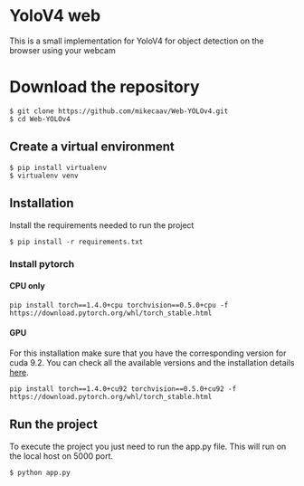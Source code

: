 # YoloV4 web
This is a small implementation for YoloV4 for object detection on the browser 
using your webcam

# Download the repository
```
$ git clone https://github.com/mikecaav/Web-YOLOv4.git
$ cd Web-YOLOv4
```

## Create a virtual environment
 ```
 $ pip install virtualenv
 $ virtualenv venv
 ```

## Installation
Install the requirements needed to run the project
```
$ pip install -r requirements.txt
```

### Install pytorch
#### CPU only
```
pip install torch==1.4.0+cpu torchvision==0.5.0+cpu -f https://download.pytorch.org/whl/torch_stable.html
```


#### GPU
For this installation make sure that you have the corresponding version for
cuda 9.2. You can check all the available versions and the installation details 
<a href="https://developer.nvidia.com/cuda-downloads?target_os=Linux">here</a>.
```
pip install torch==1.4.0+cu92 torchvision==0.5.0+cu92 -f https://download.pytorch.org/whl/torch_stable.html
```

## Run the project
To execute the project you just need to run the app.py file.
This will run on the local host on 5000 port.
```
$ python app.py
```

